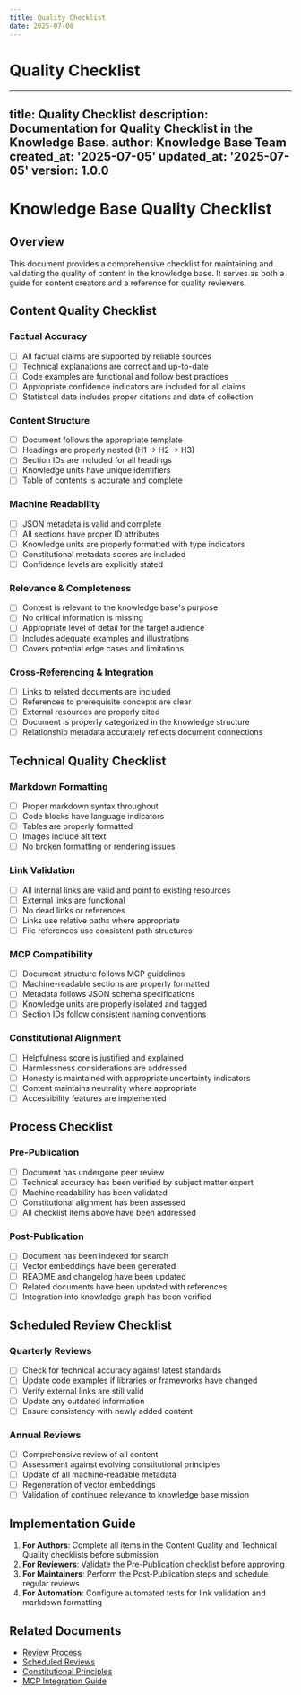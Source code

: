 ```yaml
---
title: Quality Checklist
date: 2025-07-08
---
```


# Quality Checklist

---
title: Quality Checklist
description: Documentation for Quality Checklist in the Knowledge Base.
author: Knowledge Base Team
created_at: '2025-07-05'
updated_at: '2025-07-05'
version: 1.0.0
---

# Knowledge Base Quality Checklist

## Overview
This document provides a comprehensive checklist for maintaining and validating the quality of content in the knowledge base. It serves as both a guide for content creators and a reference for quality reviewers.

## Content Quality Checklist

### Factual Accuracy
- [ ] All factual claims are supported by reliable sources
- [ ] Technical explanations are correct and up-to-date
- [ ] Code examples are functional and follow best practices
- [ ] Appropriate confidence indicators are included for all claims
- [ ] Statistical data includes proper citations and date of collection

### Content Structure
- [ ] Document follows the appropriate template
- [ ] Headings are properly nested (H1 → H2 → H3)
- [ ] Section IDs are included for all headings
- [ ] Knowledge units have unique identifiers
- [ ] Table of contents is accurate and complete

### Machine Readability
- [ ] JSON metadata is valid and complete
- [ ] All sections have proper ID attributes
- [ ] Knowledge units are properly formatted with type indicators
- [ ] Constitutional metadata scores are included
- [ ] Confidence levels are explicitly stated

### Relevance & Completeness
- [ ] Content is relevant to the knowledge base's purpose
- [ ] No critical information is missing
- [ ] Appropriate level of detail for the target audience
- [ ] Includes adequate examples and illustrations
- [ ] Covers potential edge cases and limitations

### Cross-Referencing & Integration
- [ ] Links to related documents are included
- [ ] References to prerequisite concepts are clear
- [ ] External resources are properly cited
- [ ] Document is properly categorized in the knowledge structure
- [ ] Relationship metadata accurately reflects document connections

## Technical Quality Checklist

### Markdown Formatting
- [ ] Proper markdown syntax throughout
- [ ] Code blocks have language indicators
- [ ] Tables are properly formatted
- [ ] Images include alt text
- [ ] No broken formatting or rendering issues

### Link Validation
- [ ] All internal links are valid and point to existing resources
- [ ] External links are functional
- [ ] No dead links or references
- [ ] Links use relative paths where appropriate
- [ ] File references use consistent path structures

### MCP Compatibility
- [ ] Document structure follows MCP guidelines
- [ ] Machine-readable sections are properly formatted
- [ ] Metadata follows JSON schema specifications
- [ ] Knowledge units are properly isolated and tagged
- [ ] Section IDs follow consistent naming conventions

### Constitutional Alignment
- [ ] Helpfulness score is justified and explained
- [ ] Harmlessness considerations are addressed
- [ ] Honesty is maintained with appropriate uncertainty indicators
- [ ] Content maintains neutrality where appropriate
- [ ] Accessibility features are implemented

## Process Checklist

### Pre-Publication
- [ ] Document has undergone peer review
- [ ] Technical accuracy has been verified by subject matter expert
- [ ] Machine readability has been validated
- [ ] Constitutional alignment has been assessed
- [ ] All checklist items above have been addressed

### Post-Publication
- [ ] Document has been indexed for search
- [ ] Vector embeddings have been generated
- [ ] README and changelog have been updated
- [ ] Related documents have been updated with references
- [ ] Integration into knowledge graph has been verified

## Scheduled Review Checklist

### Quarterly Reviews
- [ ] Check for technical accuracy against latest standards
- [ ] Update code examples if libraries or frameworks have changed
- [ ] Verify external links are still valid
- [ ] Update any outdated information
- [ ] Ensure consistency with newly added content

### Annual Reviews
- [ ] Comprehensive review of all content
- [ ] Assessment against evolving constitutional principles
- [ ] Update of all machine-readable metadata
- [ ] Regeneration of vector embeddings
- [ ] Validation of continued relevance to knowledge base mission

## Implementation Guide

1. **For Authors**: Complete all items in the Content Quality and Technical Quality checklists before submission
2. **For Reviewers**: Validate the Pre-Publication checklist before approving
3. **For Maintainers**: Perform the Post-Publication steps and schedule regular reviews
4. **For Automation**: Configure automated tests for link validation and markdown formatting

## Related Documents
- [Review Process](../process/review_process.md)
- [Scheduled Reviews](scheduled_reviews.md)
- [Constitutional Principles](../anthropic/constitutional_principles.md)
- [MCP Integration Guide](../mcp/integration_guide.md)
